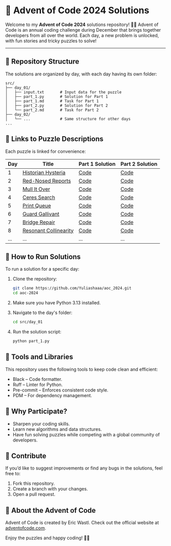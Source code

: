 # 🎄 Advent of Code 2024 Solutions
Welcome to my **Advent of Code 2024** solutions repository! 🎅✨
Advent of Code is an annual coding challenge during December that brings together developers from all over the world.
Each day, a new problem is unlocked, with fun stories and tricky puzzles to solve!

---

## 📂 Repository Structure
The solutions are organized by day, with each day having its own folder:

```
src/
├── day_01/
│   ├── input.txt       # Input data for the puzzle
│   ├── part_1.py       # Solution for Part 1
│   ├── part_1.md       # Task for Part 1
│   ├── part_2.py       # Solution for Part 2
│   └── part_2.md       # Task for Part 2
├── day_02/
│   └── ...             # Same structure for other days
...
```

## 🧩 Links to Puzzle Descriptions
Each puzzle is linked for convenience:

| Day | Title                                                        | Part 1 Solution              | Part 2 Solution              |
|-----|--------------------------------------------------------------|------------------------------|------------------------------|
| 1   | [Historian Hysteria](https://adventofcode.com/2024/day/1)    | [Code](src/day_01/part_1.py) | [Code](src/day_01/part_2.py) |
| 2   | [Red-Nosed Reports](https://adventofcode.com/2024/day/2)     | [Code](src/day_02/part_1.py) | [Code](src/day_02/part_2.py) |
| 3   | [Mull It Over](https://adventofcode.com/2024/day/3)          | [Code](src/day_03/part_1.py) | [Code](src/day_03/part_2.py) |
| 4   | [Ceres Search](https://adventofcode.com/2024/day/4)          | [Code](src/day_04/part_1.py) | [Code](src/day_04/part_2.py) |
| 5   | [Print Queue](https://adventofcode.com/2024/day/5)           | [Code](src/day_05/part_1.py) | [Code](src/day_05/part_2.py) |
| 6   | [Guard Gallivant](https://adventofcode.com/2024/day/6)       | [Code](src/day_06/part_1.py) | [Code](src/day_06/part_2.py) |
| 7   | [Bridge Repair](https://adventofcode.com/2024/day/7)         | [Code](src/day_07/part_1.py) | [Code](src/day_07/part_2.py) |
| 8   | [Resonant Collinearity](https://adventofcode.com/2024/day/8) | [Code](src/day_08/part_1.py) | [Code](src/day_08/part_2.py) |
| ... | ...                                                          | ...                          | ...                          |

## 📜 How to Run Solutions

To run a solution for a specific day:

1. Clone the repository:
   ```bash
   git clone https://github.com/Yuliashaaa/aoc_2024.git
   cd aoc-2024
   ```

2. Make sure you have Python 3.13 installed.

3. Navigate to the day's folder:
   ```bash
   cd src/day_01
   ```

4. Run the solution script:
   ```bash
   python part_1.py
   ```

## 🔧 Tools and Libraries
This repository uses the following tools to keep code clean and efficient:

- Black – Code formatter.
- Ruff – Linter for Python.
- Pre-commit – Enforces consistent code style.
- PDM – For dependency management.

## 🎯 Why Participate?
- Sharpen your coding skills.
- Learn new algorithms and data structures.
- Have fun solving puzzles while competing with a global community of developers.

## 🚀 Contribute
If you’d like to suggest improvements or find any bugs in the solutions, feel free to:

1. Fork this repository.
2. Create a branch with your changes.
3. Open a pull request.

## 🎅 About the Advent of Code
Advent of Code is created by Eric Wastl. Check out the official website at [adventofcode.com](https://adventofcode.com/).

Enjoy the puzzles and happy coding! 🎄✨

